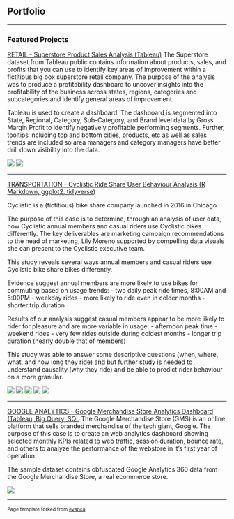 ## Portfolio

---

### Featured Projects

[RETAIL - Superstore Product Sales Analysis (Tableau)](https://www.notion.so/brodiefurgeson/RETAIL-Superstore-Product-Sales-Analysis-2f92c3fbdc674757b6f59e2cf688463e)
The Superstore dataset from Tableau public contains information about products, sales, and profits that you can use to identify key areas of improvement within a fictitious big box superstore retail company. The purpose of the analysis was to produce a profitability dashboard to uncover insights into the profitability of the business across states, regions, categories and subcategories and identify general areas of improvement. 

Tableau is used to create a dashboard. The dashboard is segmented into State, Regional, Category, Sub-Category, and Brand level data by Gross Margin Profit to identify negatively profitable performing segments. Further, tooltips including top and bottom cities, products, etc as well as sales trends are included so area managers and category managers have better drill down visibility into the data. 

<img src="images/Superstore.png?raw=true"/>
<img src="images/Screenshot 2023-02-28 at 12.04.12 PM.png?raw=true"/>

---
[TRANSPORTATION - Cyclistic Ride Share User Behaviour Analysis (R Markdown, ggplot2, tidyverse)](https://www.notion.so/brodiefurgeson/TRANSPORTATION-Cyclistic-Ride-Share-User-Behaviour-Analysis-cc753001b1f447bbb4dc19b9c796fac0)

Cyclistic is a (fictitious) bike share company launched in 2016 in Chicago.

The purpose of this case is to determine, through an analysis of user data, how Cyclistic annual members and casual riders use Cyclistic bikes differently. The key deliverables are marketing campaign recommendations to the head of marketing, Lily Moreno supported by compelling data visuals she can present to the Cyclistic executive team. 

This study reveals several ways annual members and casual riders use Cyclistic bike share bikes differently.

Evidence suggest annual members are more likely to use bikes for commuting based on usage trends: - two daily peak ride times, 8:00AM and 5:00PM - weekday rides - more likely to ride even in colder months - shorter trip duration

Results of our analysis suggest casual members appear to be more likely to rider for pleasure and are more variable in usage: - afternoon peak time - weekend rides - very few rides outside during coldest months - longer trip duration (nearly double that of members)

This study was able to answer some descriptive questions (when, where, what, and how long they ride) and but further study is needed to understand causality (why they ride) and be able to predict rider behaviour on a more granular.

<img src="images/Cyclistic 1a.png?raw=true"/>
<img src="images/Cyclistic 1b.png?raw=true"/>
<img src="images/Cyclistic 2.png?raw=true"/>
<img src="images/Cyclistic 3.png?raw=true"/>
<img src="images/Cyclistic 4.png?raw=true"/>

---
[GOOGLE ANALYTICS - Google Merchandise Store Analytics Dashboard (Tableau, Big Query, SQL](https://www.notion.so/brodiefurgeson/GOOGLE-ANALYTICS-Google-Merchandise-Store-Analytics-Dashboard-dc38c9e7a72045628320579f48e61515)
The Google Merchandise Store (GMS) is an online platform that sells branded merchandise of the tech giant, Google. The purpose of this case is to create an web analytics dashboard showing selected monthly KPIs related to web traffic, session duration, bounce rate, and others to analyze the performance of the webstore in it’s first year of operation.

The sample dataset contains obfuscated Google Analytics 360 data from the Google Merchandise Store, a real ecommerce store.


<img src="images/Google Merch Store Dashboard.png?raw=true"/>






---
<p style="font-size:11px">Page template forked from <a href="https://github.com/evanca/quick-portfolio">evanca</a></p>
<!-- Remove above link if you don't want to attibute -->
